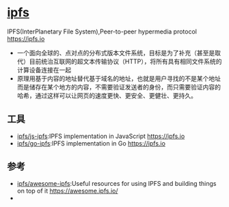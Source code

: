 # [ipfs](https://github.com/ipfs/ipfs)

IPFS(InterPlanetary File System),Peer-to-peer hypermedia protocol <https://ipfs.io>

* 一个面向全球的、点对点的分布式版本文件系统，目标是为了补充（甚至是取代）目前统治互联网的超文本传输协议（HTTP），将所有具有相同文件系统的计算设备连接在一起
* 原理用基于内容的地址替代基于域名的地址，也就是用户寻找的不是某个地址而是储存在某个地方的内容，不需要验证发送者的身份，而只需要验证内容的哈希，通过这样可以让网页的速度更快、更安全、更健壮、更持久。

## 工具

* [ipfs/js-ipfs](https://github.com/ipfs/js-ipfs):IPFS implementation in JavaScript <https://ipfs.io>
* [ipfs/go-ipfs](https://github.com/ipfs/go-ipfs):IPFS implementation in Go <https://ipfs.io>

## 参考

* [ipfs/awesome-ipfs](https://github.com/ipfs/awesome-ipfs):Useful resources for using IPFS and building things on top of it <https://awesome.ipfs.io/>
* [](https://simpleaswater.com/ipfs/tutorials/hosting_website_on_ipfs_ipns_dnslink)
